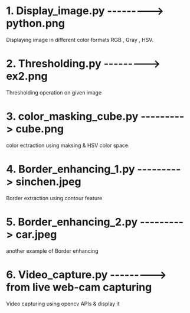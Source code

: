 # 1. Display_image.py  			  ---------> python.png
Displaying image in different color formats RGB , Gray , HSV.

# 2. Thresholding.py     		  ---------> ex2.png
Thresholding operation on given image

# 3. color_masking_cube.py  		---------> cube.png
color ectraction using maksing & HSV color space.

# 4. Border_enhancing_1.py		  ---------> sinchen.jpeg
Border extraction using contour feature

# 5. Border_enhancing_2.py		  ---------> car.jpeg
another example of Border enhancing

# 6. Video_capture.py			  ---------> from live web-cam capturing
Video capturing using opencv APIs & display it
